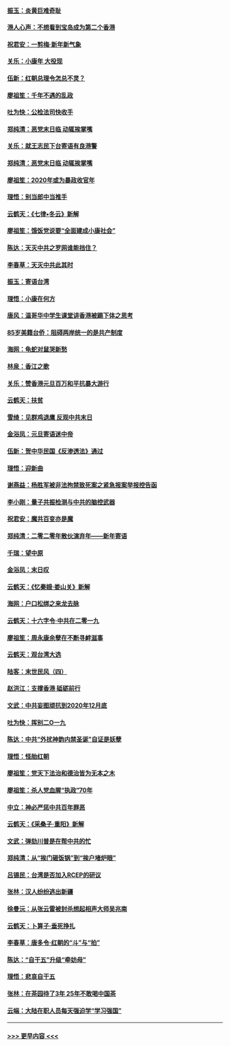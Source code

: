 #### [振玉：炎黄巨难奇耻](../pages/nsc993/n11779632.md?t=01100411) 
#### [港人心声：不想看到宝岛成为第二个香港](../pages/nsc993/n11778817.md?t=01100411) 
#### [祝君安：一剪梅‧新年新气象](../pages/nsc993/n11776340.md?t=01100411) 
#### [关乐：小康年 大役现](../pages/nsc993/n11774213.md?t=01100411) 
#### [伍新：红朝总理令怎总不灵？](../pages/nsc993/n11770813.md?t=01100411) 
#### [廖祖笙：千年不遇的乱政](../pages/nsc993/n11770373.md?t=01100411) 
#### [吐为快：公检法司快收手](../pages/nsc993/n11770359.md?t=01100411) 
#### [郑纯清：恶党末日临 动辄挨掌嘴](../pages/nsc993/n11769912.md?t=01100411) 
#### [关乐：就王志民下台寄语有良港警](../pages/nsc993/n11769903.md?t=01100411) 
#### [郑纯清：恶党末日临 动辄挨掌嘴](../pages/nsc993/n11769356.md?t=01100411) 
#### [廖祖笙：2020年或为暴政收官年](../pages/nsc993/n11768216.md?t=01100411) 
#### [理悟：别当郎中当推手](../pages/nsc993/n11768243.md?t=01100411) 
#### [云鹤天：《七律▪冬云》新解](../pages/nsc993/n11768204.md?t=01100411) 
#### [廖祖笙：饿饭党说要“全面建成小康社会”](../pages/nsc993/n11767482.md?t=01100411) 
#### [陈达：天灭中共之罗网谁能挡住？](../pages/nsc993/n11767465.md?t=01100411) 
#### [李春草：天灭中共此其时](../pages/nsc993/n11767452.md?t=01100411) 
#### [振玉：寄语台湾](../pages/nsc993/n11767432.md?t=01100411) 
#### [理悟：小康在何方](../pages/nsc993/n11767394.md?t=01100411) 
#### [唐风：温哥华中学生课堂讲香港被踢下体之思考](../pages/nsc993/n11766848.md?t=01100411) 
#### [85岁美籍台侨：阻碍两岸统一的是共产制度](../pages/nsc993/n11765043.md?t=01100411) 
#### [海网：龟蛇对鼠哭新愁](../pages/nsc993/n11764895.md?t=01100411) 
#### [林泉：香江之歌](../pages/nsc993/n11764415.md?t=01100411) 
#### [关乐：赞香港元旦百万和平抗暴大游行](../pages/nsc993/n11764382.md?t=01100411) 
#### [云鹤天：扶贫](../pages/nsc993/n11764245.md?t=01100411) 
#### [雪绮：见群鸡退鹰  反观中共末日](../pages/nsc993/n11762112.md?t=01100411) 
#### [金浴凤：元旦寄语迷中帝](../pages/nsc993/n11761788.md?t=01100411) 
#### [伍新：贺中华民国《反渗透法》通过](../pages/nsc993/n11761994.md?t=01100411) 
#### [理悟：迎新曲](../pages/nsc993/n11761152.md?t=01100411) 
#### [谢燕益：杨胜军被非法拘禁致死案之紧急报案举报控告函](../pages/nsc993/n11756134.md?t=01100411) 
#### [李小刚：量子共振检测与中共的脑控武器](../pages/nsc993/n11754518.md?t=01100411) 
#### [祝君安：魔共百变亦是魔](../pages/nsc993/n11754469.md?t=01100411) 
#### [郑纯清：二零二零年散伙演弃年——新年寄语](../pages/nsc993/n11754195.md?t=01100411) 
#### [千瑞：望中原](../pages/nsc993/n11754159.md?t=01100411) 
#### [金浴凤：末日叹](../pages/nsc993/n11752359.md?t=01100411) 
#### [云鹤天：《忆秦娥‧娄山关》新解](../pages/nsc993/n11752348.md?t=01100411) 
#### [海网：户口松绑之来龙去脉](../pages/nsc993/n11752328.md?t=01100411) 
#### [云鹤天：十六字令‧中共在二零一九](../pages/nsc993/n11752305.md?t=01100411) 
#### [廖祖笙：周永康余孽在不断寻衅滋事](../pages/nsc993/n11751013.md?t=01100411) 
#### [云鹤天：观台湾大选](../pages/nsc993/n11751007.md?t=01100411) 
#### [陆客：末世民风（四）](../pages/nsc993/n11749203.md?t=01100411) 
#### [赵洪江：支撑香港 砥砺前行](../pages/nsc993/n11748482.md?t=01100411) 
#### [文武：中共妄图顽抗到2020年12月底](../pages/nsc993/n11748446.md?t=01100411) 
#### [吐为快：挥别二O一九](../pages/nsc993/n11748411.md?t=01100411) 
#### [陈达：中共“外扰神韵内禁圣诞”自证是妖孽](../pages/nsc993/n11748226.md?t=01100411) 
#### [理悟：怪胎红朝](../pages/nsc993/n11748206.md?t=01100411) 
#### [廖祖笙：党天下法治和德治皆为无本之木](../pages/nsc993/n11748135.md?t=01100411) 
#### [廖祖笙：杀人党血腥“执政”70年](../pages/nsc993/n11745144.md?t=01100411) 
#### [中立：神必严惩中共百年罪恶](../pages/nsc993/n11744970.md?t=01100411) 
#### [云鹤天：《采桑子‧重阳》新解](../pages/nsc993/n11744948.md?t=01100411) 
#### [文武：弹劾川普是在帮中共的忙](../pages/nsc993/n11744758.md?t=01100411) 
#### [郑纯清：从“挨门砸饭锅”到“挨户堵炉眼”](../pages/nsc993/n11744745.md?t=01100411) 
#### [吕锡民：台湾是否加入RCEP的研议](../pages/nsc993/n11744701.md?t=01100411) 
#### [张林：汉人纷纷逃出新疆](../pages/nsc993/n11743530.md?t=01100411) 
#### [徐曼沅：从张云雷被封杀想起相声大师吴兆南](../pages/nsc993/n11741816.md?t=01100411) 
#### [云鹤天：卜算子‧垂死挣扎](../pages/nsc993/n11739956.md?t=01100411) 
#### [李春草：唐多令‧红朝的“斗”与“拍”](../pages/nsc993/n11739830.md?t=01100411) 
#### [陈达：“自干五”升级“牵妨母”](../pages/nsc993/n11739724.md?t=01100411) 
#### [理悟：悲哀自干五](../pages/nsc993/n11739547.md?t=01100411) 
#### [张林：在茶园待了3年 25年不敢喝中国茶](../pages/nsc993/n11739240.md?t=01100411) 
#### [云端：大陆在职人员每天强迫学“学习强国”](../pages/nsc993/n11738735.md?t=01100411) 

----
#### [ >>> 更早内容 <<< ](../indexes/nsc993-earlier.md)
